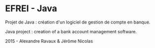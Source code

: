 # EFREI - Java

Projet de Java : création d'un logiciel de gestion de compte en banque.

Java project : creation of a bank account management software.

2015 - Alexandre Ravaux & Jérôme Nicolas